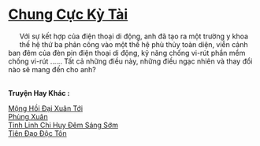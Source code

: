 <a href="https://truyentiki.com/chung-cuc-ky-tai.33608/" title="Chung Cực Kỳ Tài"><h1>Chung Cực Kỳ Tài</h1></a><div style="display:table"><img align="right" style="float: left; padding: 10px;" src="https://truyentiki.com/images/story/200x260/33608.jpg" alt="">Với sự kết hợp của điện thoại di động, anh đã tạo ra một trường y khoa thế hệ thứ ba phản công vào một thế hệ phù thủy toàn diện, viễn cảnh ban đêm của đèn pin điện thoại di động, kỹ năng chống vi-rút phần mềm chống vi-rút ...... Tất cả những điều này, những điều ngạc nhiên và thay đổi nào sẽ mang đến cho anh?</div><p><br><b>Truyện Hay Khác :</b></p><a href="https://truyentiki.com/mong-hoi-dai-xuan-toi.33607/" alt="Mộng Hồi Đại Xuân Tới">Mộng Hồi Đại Xuân Tới</a><br/><a href="https://github.com/nownovels/top500/tree/master/truyenhay/33930/" alt="Phùng Xuân">Phùng Xuân</a><br/><a href="https://www.scoop.it/topic/nownovels/p/4118918148/2020/06/06/truyen-tinh-linh-chi-huy-em-sang-som" alt="Tinh Linh Chi Huy Đêm Sáng Sớm">Tinh Linh Chi Huy Đêm Sáng Sớm</a><br/><a href="https://github.com/nownovels/top500/tree/master/truyenhay/33646/" alt="Tiên Đạo Độc Tôn">Tiên Đạo Độc Tôn</a><br/>